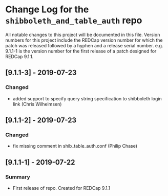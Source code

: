 # Change Log for the `shibboleth_and_table_auth` repo

All notable changes to this project will be documented in this file.
Version numbers for this project include the REDCap version number for which the patch was released followed by a hyphen and a release serial number. e.g. 9.1.1-1 is the version number for the first release of a patch designed for REDCap 9.1.1.

## [9.1.1-3] - 2019-07-23
### Changed
- added support to specify query string specification to shibboleth login link (Chris Wilhelmsen)


## [9.1.1-2] - 2019-07-23
### Changed
- fix missing comment in shib_table_auth.conf (Philip Chase)


## [9.1.1-1] - 2019-07-22
### Summary
- First release of repo. Created for REDCap 9.1.1
